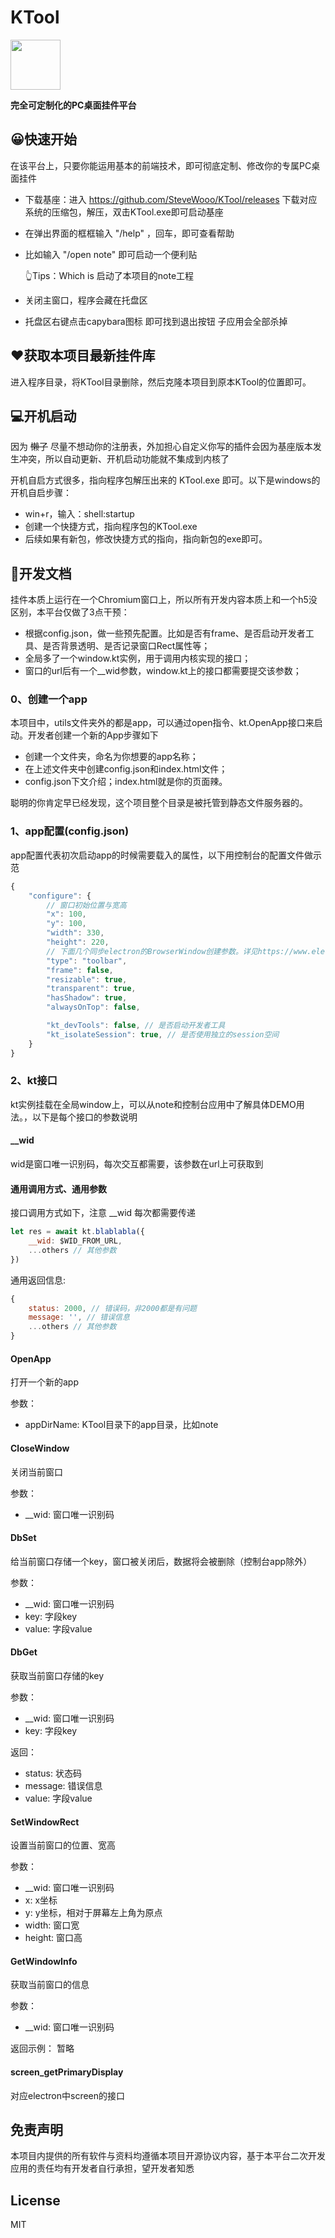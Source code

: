 # KTool 

<img src="./favicon.ico" width="80" height="80" />

<b>完全可定制化的PC桌面挂件平台</b>

## 😀快速开始

在该平台上，只要你能运用基本的前端技术，即可彻底定制、修改你的专属PC桌面挂件

- 下载基座：进入 https://github.com/SteveWooo/KTool/releases 下载对应系统的压缩包，解压，双击KTool.exe即可启动基座
- 在弹出界面的框框输入 "/help" ，回车，即可查看帮助
- 比如输入 "/open note" 即可启动一个便利贴

  👆Tips：Which is 启动了本项目的note工程
- 关闭主窗口，程序会藏在托盘区
- 托盘区右键点击capybara图标 即可找到退出按钮 子应用会全部杀掉

## ♥获取本项目最新挂件库
进入程序目录，将KTool目录删除，然后克隆本项目到原本KTool的位置即可。

## 💻开机启动
因为 ~~懒了~~ 尽量不想动你的注册表，外加担心自定义你写的插件会因为基座版本发生冲突，所以自动更新、开机启动功能就不集成到内核了

开机自启方式很多，指向程序包解压出来的 KTool.exe 即可。以下是windows的开机自启步骤：

- win+r，输入：shell:startup
- 创建一个快捷方式，指向程序包的KTool.exe
- 后续如果有新包，修改快捷方式的指向，指向新包的exe即可。

## 🔧开发文档

挂件本质上运行在一个Chromium窗口上，所以所有开发内容本质上和一个h5没区别，本平台仅做了3点干预：
- 根据config.json，做一些预先配置。比如是否有frame、是否启动开发者工具、是否背景透明、是否记录窗口Rect属性等；
- 全局多了一个window.kt实例，用于调用内核实现的接口；
- 窗口的url后有一个__wid参数，window.kt上的接口都需要提交该参数；

### 0、创建一个app

本项目中，utils文件夹外的都是app，可以通过open指令、kt.OpenApp接口来启动。开发者创建一个新的App步骤如下

- 创建一个文件夹，命名为你想要的app名称；
- 在上述文件夹中创建config.json和index.html文件；
- config.json下文介绍；index.html就是你的页面辣。

聪明的你肯定早已经发现，这个项目整个目录是被托管到静态文件服务器的。

### 1、app配置(config.json)

app配置代表初次启动app的时候需要载入的属性，以下用控制台的配置文件做示范
```js
{
    "configure": {
        // 窗口初始位置与宽高
        "x": 100, 
        "y": 100, 
        "width": 330,
        "height": 220,
        // 下面几个同步electron的BrowserWindow创建参数。详见https://www.electronjs.org/zh/docs/latest/api/browser-window
        "type": "toolbar",
        "frame": false,
        "resizable": true,
        "transparent": true,
        "hasShadow": true,
        "alwaysOnTop": false,

        "kt_devTools": false, // 是否启动开发者工具
        "kt_isolateSession": true, // 是否使用独立的session空间
    }
}
```

### 2、kt接口

kt实例挂载在全局window上，可以从note和控制台应用中了解具体DEMO用法。，以下是每个接口的参数说明

#### __wid
wid是窗口唯一识别码，每次交互都需要，该参数在url上可获取到

#### 通用调用方式、通用参数
接口调用方式如下，注意 __wid 每次都需要传递
```js
let res = await kt.blablabla({
    __wid: $WID_FROM_URL,
    ...others // 其他参数
})
```
通用返回信息:
```js
{
    status: 2000, // 错误码，非2000都是有问题
    message: '', // 错误信息
    ...others // 其他参数
}
```

#### OpenApp
打开一个新的app

参数：
- appDirName: KTool目录下的app目录，比如note

#### CloseWindow
关闭当前窗口

参数：
- __wid: 窗口唯一识别码

#### DbSet
给当前窗口存储一个key，窗口被关闭后，数据将会被删除（控制台app除外）

参数：
- __wid: 窗口唯一识别码
- key: 字段key
- value: 字段value

#### DbGet
获取当前窗口存储的key

参数：
- __wid: 窗口唯一识别码
- key: 字段key

返回：
- status: 状态码
- message: 错误信息
- value: 字段value

#### SetWindowRect
设置当前窗口的位置、宽高

参数：
- __wid: 窗口唯一识别码
- x: x坐标
- y: y坐标，相对于屏幕左上角为原点
- width: 窗口宽
- height: 窗口高

#### GetWindowInfo
获取当前窗口的信息

参数：
- __wid: 窗口唯一识别码

返回示例：
暂略

#### screen_getPrimaryDisplay
对应electron中screen的接口

## 免责声明
本项目内提供的所有软件与资料均遵循本项目开源协议内容，基于本平台二次开发应用的责任均有开发者自行承担，望开发者知悉

## License
MIT

